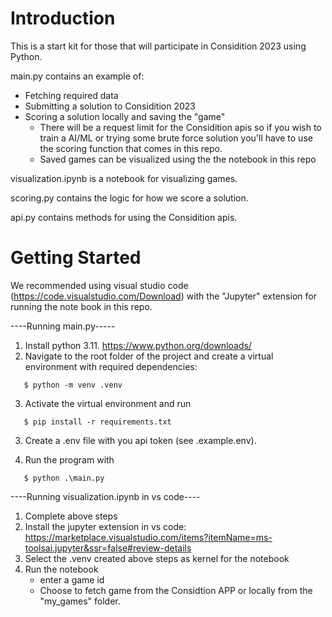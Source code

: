 # Introduction

This is a start kit for those that will participate in Considition 2023 using Python.

main.py contains an example of:

- Fetching required data
- Submitting a solution to Considition 2023
- Scoring a solution locally and saving the "game"
  - There will be a request limit for the Considition apis so if you wish to train a AI/ML or trying some brute force solution you'll have to use the scoring function that comes in this repo.
  - Saved games can be visualized using the the notebook in this repo

visualization.ipynb is a notebook for visualizing games.

scoring.py contains the logic for how we score a solution.

api.py contains methods for using the Considition apis.

# Getting Started

We recommended using visual studio code (https://code.visualstudio.com/Download) with the "Jupyter" extension for running the note book in this repo.

----Running main.py-----

1. Install python 3.11. https://www.python.org/downloads/
2. Navigate to the root folder of the project and create a virtual environment with required dependencies:

```console
   $ python -m venv .venv
```

3. Activate the virtual environment and run

```console
   $ pip install -r requirements.txt
```

3. Create a .env file with you api token (see .example.env).

4. Run the program with

```console
   $ python .\main.py
```

----Running visualization.ipynb in vs code----

1. Complete above steps
2. Install the jupyter extension in vs code: https://marketplace.visualstudio.com/items?itemName=ms-toolsai.jupyter&ssr=false#review-details
3. Select the .venv created above steps as kernel for the notebook
4. Run the notebook
   - enter a game id
   - Choose to fetch game from the Considtion APP or locally from the "my_games" folder.
